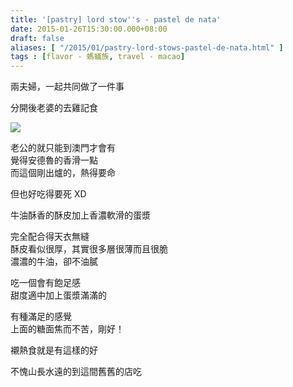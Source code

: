 ```yaml
---
title: '[pastry] lord stow''s - pastel de nata'
date: 2015-01-26T15:30:00.000+08:00
draft: false
aliases: [ "/2015/01/pastry-lord-stows-pastel-de-nata.html" ]
tags : [flavor - 螞蟻族, travel - macao]
---
```


兩夫婦，一起共同做了一件事  

分開後老婆的去雞記食

[![](https://farm8.staticflickr.com/7419/16351825922_93dc42e9db_z.jpg)](https://farm8.staticflickr.com/7419/16351825922_93dc42e9db_z.jpg)

老公的就只能到澳門才會有  
覺得安德魯的香滑一點  
而這個剛出爐的，熱得要命

但也好吃得要死 XD  
  
牛油酥香的酥皮加上香濃軟滑的蛋漿

完全配合得天衣無縫  
酥皮看似很厚，其實很多層很薄而且很脆  
濃濃的牛油，卻不油膩

吃一個會有飽足感  
甜度適中加上蛋漿滿滿的

有種滿足的感覺  
上面的糖面焦而不苦，剛好！  
  
襯熱食就是有這樣的好

不愧山長水遠的到這間舊舊的店吃
